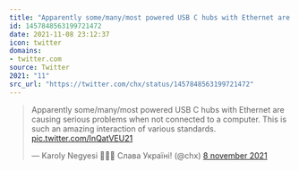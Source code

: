 ```yaml
---
title: "Apparently some/many/most powered USB C hubs with Ethernet are causing serious problems when not con..."
id: 1457848563199721472
date: 2021-11-08 23:12:37
icon: twitter
domains:
- twitter.com
source: Twitter
2021: "11"
src_url: "https://twitter.com/chx/status/1457848563199721472"
---
```

<blockquote class="twitter-tweet" data-lang="nl" data-dnt="true"><p lang="en" dir="ltr">Apparently some/many/most powered USB C hubs with Ethernet are causing serious problems when not connected to a computer. This is such an amazing interaction of various standards. <a href="https://t.co/lnQatVEU21">pic.twitter.com/lnQatVEU21</a></p>&mdash; Karoly Negyesi 💉💉💉 Слава Україні! (@chx) <a href="https://twitter.com/chx/status/1457848563199721472?ref_src=twsrc%5Etfw">8 november 2021</a></blockquote>
<script async src="https://platform.twitter.com/widgets.js" charset="utf-8"></script>

